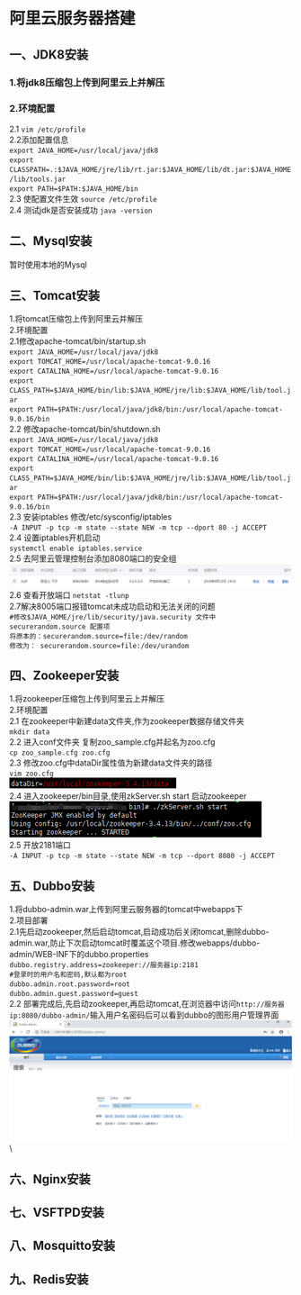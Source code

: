 # 阿里云服务器搭建
## 一、JDK8安装
### 1.将jdk8压缩包上传到阿里云上并解压
### 2.环境配置
2.1 `vim /etc/profile`\
2.2添加配置信息\
`export JAVA_HOME=/usr/local/java/jdk8 `\
`export CLASSPATH=.:$JAVA_HOME/jre/lib/rt.jar:$JAVA_HOME/lib/dt.jar:$JAVA_HOME/lib/tools.jar`\
`export PATH=$PATH:$JAVA_HOME/bin`\
2.3 使配置文件生效 `source /etc/profile`\
2.4 测试jdk是否安装成功 `java -version`
## 二、Mysql安装
暂时使用本地的Mysql
## 三、Tomcat安装
1.将tomcat压缩包上传到阿里云并解压\
2.环境配置\
2.1修改apache-tomcat/bin/startup.sh\
`export JAVA_HOME=/usr/local/java/jdk8`\
`export TOMCAT_HOME=/usr/local/apache-tomcat-9.0.16`\
`export CATALINA_HOME=/usr/local/apache-tomcat-9.0.16`\
`export CLASS_PATH=$JAVA_HOME/bin/lib:$JAVA_HOME/jre/lib:$JAVA_HOME/lib/tool.jar`\
`export PATH=$PATH:/usr/local/java/jdk8/bin:/usr/local/apache-tomcat-9.0.16/bin`\
2.2 修改apache-tomcat/bin/shutdown.sh\
`export JAVA_HOME=/usr/local/java/jdk8`\
`export TOMCAT_HOME=/usr/local/apache-tomcat-9.0.16`\
`export CATALINA_HOME=/usr/local/apache-tomcat-9.0.16`\
`export CLASS_PATH=$JAVA_HOME/bin/lib:$JAVA_HOME/jre/lib:$JAVA_HOME/lib/tool.jar`\
`export PATH=$PATH:/usr/local/java/jdk8/bin:/usr/local/apache-tomcat-9.0.16/bin`\
2.3 安装iptables 修改/etc/sysconfig/iptables\
`-A INPUT -p tcp -m state --state NEW -m tcp --dport 80 -j ACCEPT`\
2.4 设置iptables开机启动\
`systemctl enable iptables.service`\
2.5 去阿里云管理控制台添加8080端口的安全组\
![](https://github.com/CarterWu0306/notes_for_aliyun/blob/master/%E9%98%BF%E9%87%8C%E4%BA%91%E6%90%AD%E5%BB%BA%E7%AC%94%E8%AE%B0.files/1222.png)\
2.6 查看开放端口 `netstat -tlunp`\
2.7解决8005端口报错tomcat未成功启动和无法关闭的问题\
`#修改$JAVA_HOME/jre/lib/security/java.security 文件中 securerandom.source 配置项`\
`将原本的：securerandom.source=file:/dev/random `\
`修改为： securerandom.source=file:/dev/urandom`
## 四、Zookeeper安装
1.将zookeeper压缩包上传到阿里云上并解压\
2.环境配置\
2.1 在zookeeper中新建data文件夹,作为zookeeper数据存储文件夹\
`mkdir data`\
2.2 进入conf文件夹 复制zoo_sample.cfg并起名为zoo.cfg\
`cp zoo_sample.cfg zoo.cfg`\
2.3 修改zoo.cfg中dataDir属性值为新建data文件夹的路径\
`vim zoo.cfg`\
![](https://github.com/CarterWu0306/notes_for_aliyun/blob/master/%E9%98%BF%E9%87%8C%E4%BA%91%E6%90%AD%E5%BB%BA%E7%AC%94%E8%AE%B0.files/1661.png)\
2.4 进入zookeeper/bin目录,使用zkServer.sh start 启动zookeeper\
![](https://github.com/CarterWu0306/notes_for_aliyun/blob/master/%E9%98%BF%E9%87%8C%E4%BA%91%E6%90%AD%E5%BB%BA%E7%AC%94%E8%AE%B0.files/1718.png)\
2.5 开放2181端口\
`-A INPUT -p tcp -m state --state NEW -m tcp --dport 8080 -j ACCEPT`
## 五、Dubbo安装
1.将dubbo-admin.war上传到阿里云服务器的tomcat中webapps下\
2.项目部署\
2.1先启动zookeeper,然后启动tomcat,启动成功后关闭tomcat,删除dubbo-admin.war,防止下次启动tomcat时覆盖这个项目.修改webapps/dubbo-admin/WEB-INF下的dubbo.properties\
`dubbo.registry.address=zookeeper://服务器ip:2181`\
`#登录时的用户名和密码,默认都为root`\
`dubbo.admin.root.password=root`\
`dubbo.admin.guest.password=guest`\
2.2 部署完成后,先启动zookeeper,再启动tomcat,在浏览器中访问`http://服务器ip:8080/dubbo-admin/`输入用户名密码后可以看到dubbo的图形用户管理界面\
![](https://github.com/CarterWu0306/notes_for_aliyun/blob/master/%E9%98%BF%E9%87%8C%E4%BA%91%E6%90%AD%E5%BB%BA%E7%AC%94%E8%AE%B0.files/2265.png)\
## 六、Nginx安装
## 七、VSFTPD安装
## 八、Mosquitto安装
## 九、Redis安装

